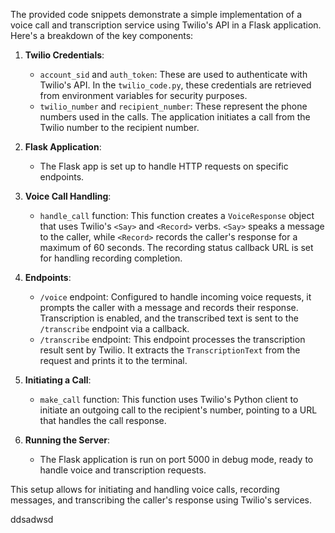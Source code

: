 The provided code snippets demonstrate a simple implementation of a voice call and transcription service using Twilio's API in a Flask application. Here's a breakdown of the key components:

1. **Twilio Credentials**:
   - `account_sid` and `auth_token`: These are used to authenticate with Twilio's API. In the `twilio_code.py`, these credentials are retrieved from environment variables for security purposes.
   - `twilio_number` and `recipient_number`: These represent the phone numbers used in the calls. The application initiates a call from the Twilio number to the recipient number.

2. **Flask Application**:
   - The Flask app is set up to handle HTTP requests on specific endpoints.

3. **Voice Call Handling**:
   - `handle_call` function: This function creates a `VoiceResponse` object that uses Twilio's `<Say>` and `<Record>` verbs. `<Say>` speaks a message to the caller, while `<Record>` records the caller's response for a maximum of 60 seconds. The recording status callback URL is set for handling recording completion.

4. **Endpoints**:
   - `/voice` endpoint: Configured to handle incoming voice requests, it prompts the caller with a message and records their response. Transcription is enabled, and the transcribed text is sent to the `/transcribe` endpoint via a callback.
   - `/transcribe` endpoint: This endpoint processes the transcription result sent by Twilio. It extracts the `TranscriptionText` from the request and prints it to the terminal.

5. **Initiating a Call**:
   - `make_call` function: This function uses Twilio's Python client to initiate an outgoing call to the recipient's number, pointing to a URL that handles the call response.

6. **Running the Server**:
   - The Flask application is run on port 5000 in debug mode, ready to handle voice and transcription requests.

This setup allows for initiating and handling voice calls, recording messages, and transcribing the caller's response using Twilio's services.

ddsadwsd